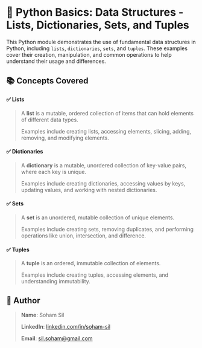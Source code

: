 # 📝 Python Basics: Data Structures - Lists, Dictionaries, Sets, and Tuples

This Python module demonstrates the use of fundamental data structures in Python, including `lists`, `dictionaries`, `sets`, and `tuples`. These examples cover their creation, manipulation, and common operations to help understand their usage and differences.

## 📚 Concepts Covered

#### ✅ Lists
>A **list** is a mutable, ordered collection of items that can hold elements of different data types.
>
>Examples include creating lists, accessing elements, slicing, adding, removing, and modifying elements.

#### ✅ Dictionaries
>A **dictionary** is a mutable, unordered collection of key-value pairs, where each key is unique.
>
>Examples include creating dictionaries, accessing values by keys, updating values, and working with nested dictionaries.

#### ✅ Sets
>A **set** is an unordered, mutable collection of unique elements.
>
>Examples include creating sets, removing duplicates, and performing operations like union, intersection, and difference.

#### ✅ Tuples
>A **tuple** is an ordered, immutable collection of elements.
>
>Examples include creating tuples, accessing elements, and understanding immutability.

## 🧠 Author
>**Name**: Soham Sil  
>
>**LinkedIn**: [linkedin.com/in/soham-sil](https://linkedin.com/in/soham-sil-048127b8)  
>
>**Email**: sil.soham@gmail.com